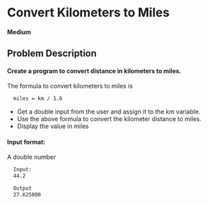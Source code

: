
# Convert Kilometers to Miles
#### Medium
## Problem Description

#### Create a program to convert distance in kilometers to miles.

The formula to convert kilometers to miles is



```bash
  miles = km / 1.6 

```



- Get a double input from the user and assign it to the km variable.
- Use the above formula to convert the kilometer distance to miles.
- Display the value in miles


#### Input format:
A double number
```bash
  Input:
  44.2
```

```bash
  Output
  27.625000

```



